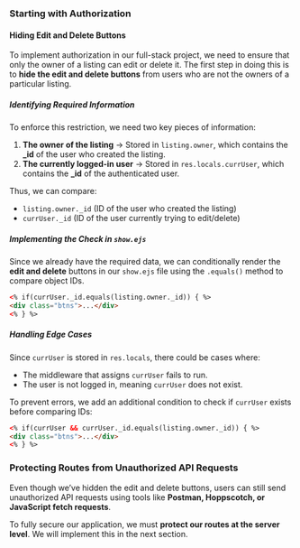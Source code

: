 ### **Starting with Authorization**

#### **Hiding Edit and Delete Buttons**

To implement authorization in our full-stack project, we need to ensure that only the owner of a listing can edit or delete it. The first step in doing this is to **hide the edit and delete buttons** from users who are not the owners of a particular listing.

##### **Identifying Required Information**

To enforce this restriction, we need two key pieces of information:

1. **The owner of the listing** → Stored in `listing.owner`, which contains the **\_id** of the user who created the listing.
2. **The currently logged-in user** → Stored in `res.locals.currUser`, which contains the **\_id** of the authenticated user.

Thus, we can compare:

- `listing.owner._id` (ID of the user who created the listing)
- `currUser._id` (ID of the user currently trying to edit/delete)

##### **Implementing the Check in `show.ejs`**

Since we already have the required data, we can conditionally render the **edit and delete** buttons in our `show.ejs` file using the `.equals()` method to compare object IDs.

```html
<% if(currUser._id.equals(listing.owner._id)) { %>
<div class="btns">...</div>
<% } %>
```

##### **Handling Edge Cases**

Since `currUser` is stored in `res.locals`, there could be cases where:

- The middleware that assigns `currUser` fails to run.
- The user is not logged in, meaning `currUser` does not exist.

To prevent errors, we add an additional condition to check if `currUser` exists before comparing IDs:

```html
<% if(currUser && currUser._id.equals(listing.owner._id)) { %>
<div class="btns">...</div>
<% } %>
```

### **Protecting Routes from Unauthorized API Requests**

Even though we’ve hidden the edit and delete buttons, users can still send unauthorized API requests using tools like **Postman, Hoppscotch, or JavaScript fetch requests**.

To fully secure our application, we must **protect our routes at the server level**. We will implement this in the next section.
